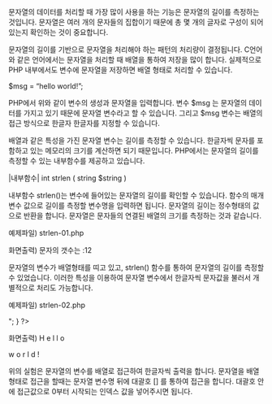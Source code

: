 
문자열의 데이터를 처리할 때 가장 많이 사용을 하는 기능은 문자열의 길이를 측정하는 것입니다. 문자열은 여러 개의 문자들의 집합이기 때문에 총 몇 개의 글자로 구성이 되어 있는지 확인하는 것이 중요합니다.

문자열의 길이를 기반으로 문자열을 처리해야 하는 패턴의 처리량이 결정됩니다. C언어와 같은 언어에서는 문자열을 처리할 때 배열을 통하여 저장을 많이 합니다. 실제적으로 PHP 내부에서도 변수에 문자열을 저장하면 배열 형태로 처리할 수 있습니다.

$msg = “hello world!”; 

PHP에서 위와 같이 변수의 생성과 문자열을 입력합니다. 변수 $msg 는 문자열의 데이터를 가지고 있기 때문에 문자열 변수라고 할 수 있습니다. 그리고 $msg 변수는 배열의 접근 방식으로 한글자 한글자를 지정할 수 있습니다.

배열과 같은 특성을 가진 문자열 변수는 길이를 측정할 수 있습니다. 한글자씩 문자를 포함하고 있는 메모리의 크기를 계산하면 되기 때문입니다. PHP에서는 문자열의 길이를 측정할 수 있는 내부함수를 제공하고 있습니다.

|내부함수|
int strlen ( string $string )

내부함수 strlen()는 변수에 들어있는 문자열의 길이를 확인할 수 있습니다. 함수의 매개변수 값으로 길이를 측정할 변수명을 입력하면 됩니다. 문자열의 길이는 정수형태의 값으로 반환을 합니다. 문자열은 문자들의 연결된 배열의 크기를 측정하는 것과 같습니다. 

예제파일) strlen-01.php
<?php
	// 문자열 변수를 생성합니다.
	$name = "Hello world!";

	// 문자의 갯수를 출력합니다.
	echo "문자의 갯수는 :".strlen($name);
?>

화면출력)
문자의 갯수는 :12

문자열의 변수가 배열형태를 띠고 있고, strlen() 함수를 통하여 문자열의 길이를 측정할 수 있었습니다. 이러한 특성을 이용하여 문자열 변수에서 한글자씩 문자값을 불러서 개별적으로 처리도 가능합니다.

예제파일) strlen-02.php
<?php
	// 문자열 변수를 생성합니다.
	$name = "Hello world!";

	// 한줄에 문자 한자씩 출력을 합니다.
	for ($i=0;$i<strlen($name);$i++) {
		echo $name[$i]."<br>";
	}
?>

화면출력)
H
e
l
l
o

w
o
r
l
d
!

위의 실험은 문자열의 변수를 배열로 접근하여 한글자씩 출력을 합니다. 문자열을 배열형태로 접근을 할때는 문자열 변수명 뒤에 대괄호 [] 를 통하여 접근을 합니다. 대괄호 안에 접근값으로 0부터 시작되는 인덱스 값을 넣어주시면 됩니다.
